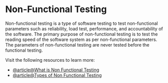 # Non-Functional Testing

Non-functional testing is a type of software testing to test non-functional parameters such as reliability, load test, performance, and accountability of the software. The primary purpose of non-functional testing is to test the reading speed of the software system as per non-functional parameters. The parameters of non-functional testing are never tested before the functional testing.

Visit the following resources to learn more:

- [@article@What is Non Functional Testing](https://www.browserstack.com/guide/what-is-non-functional-testing)
- [@article@Types of Non Functional Testing](https://www.guru99.com/non-functional-testing.html)
